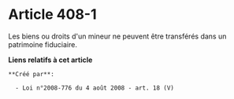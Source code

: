 # Article 408-1

Les biens ou droits d'un mineur ne peuvent être transférés dans un patrimoine fiduciaire.

**Liens relatifs à cet article**

	**Créé par**:

	  - Loi n°2008-776 du 4 août 2008 - art. 18 (V)
